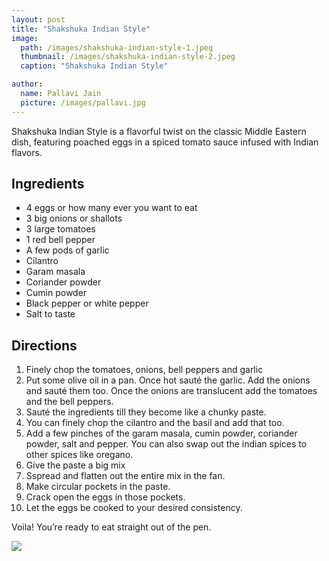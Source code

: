 ```yaml
---
layout: post
title: "Shakshuka Indian Style"
image:
  path: /images/shakshuka-indian-style-1.jpeg
  thumbnail: /images/shakshuka-indian-style-2.jpeg
  caption: "Shakshuka Indian Style"

author:
  name: Pallavi Jain
  picture: /images/pallavi.jpg
---
```


Shakshuka Indian Style is a flavorful twist on the classic Middle Eastern dish, featuring poached eggs in a spiced tomato sauce infused with Indian flavors.

## Ingredients

- 4 eggs or how many ever you want to eat
- 3 big onions or shallots
- 3 large tomatoes
- 1 red bell pepper
- A few pods of garlic
- Cilantro
- Garam masala
- Coriander powder
- Cumin powder
- Black pepper or white pepper
- Salt to taste

## Directions

1. ⁠Finely chop the tomatoes, onions, bell peppers and garlic
2. ⁠⁠Put some olive oil in a pan. Once hot sauté the garlic. Add the onions and sauté them too. Once the onions are translucent add the tomatoes and the bell peppers.
3. ⁠⁠Sauté the ingredients till they become like a chunky paste.
4. ⁠You can finely chop the cilantro and the basil and add that too.
5. ⁠⁠Add a few pinches of the garam masala, cumin powder, coriander powder, salt and pepper. You can also swap out the indian spices to other spices like oregano.
6. ⁠⁠Give the paste a big mix
7. S⁠spread and flatten out the entire mix in the fan.
8. ⁠Make circular pockets in the paste.
9. ⁠⁠Crack open the eggs in those pockets.
10. ⁠Let the eggs be cooked to your desired consistency.

Voila! You’re ready to eat straight out of the pen.

<img src="/rosies-recipes/images/shakshuka-indian-style-2.jpeg">
